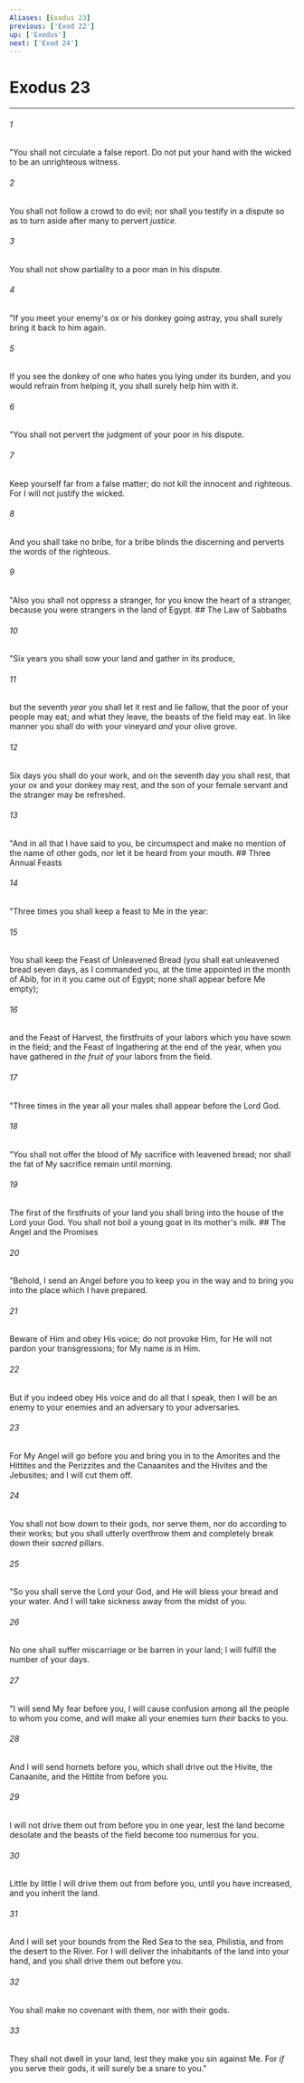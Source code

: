 ```yaml
---
Aliases: [Exodus 23]
previous: ['Exod 22']
up: ['Exodus']
next: ['Exod 24']
---
```

# Exodus 23

***


###### 1 
"You shall not circulate a false report. Do not put your hand with the wicked to be an unrighteous witness. 

###### 2 
You shall not follow a crowd to do evil; nor shall you testify in a dispute so as to turn aside after many to pervert _justice._ 

###### 3 
You shall not show partiality to a poor man in his dispute. 

###### 4 
"If you meet your enemy's ox or his donkey going astray, you shall surely bring it back to him again. 

###### 5 
If you see the donkey of one who hates you lying under its burden, and you would refrain from helping it, you shall surely help him with it. 

###### 6 
"You shall not pervert the judgment of your poor in his dispute. 

###### 7 
Keep yourself far from a false matter; do not kill the innocent and righteous. For I will not justify the wicked. 

###### 8 
And you shall take no bribe, for a bribe blinds the discerning and perverts the words of the righteous. 

###### 9 
"Also you shall not oppress a stranger, for you know the heart of a stranger, because you were strangers in the land of Egypt. ## The Law of Sabbaths 

###### 10 
"Six years you shall sow your land and gather in its produce, 

###### 11 
but the seventh _year_ you shall let it rest and lie fallow, that the poor of your people may eat; and what they leave, the beasts of the field may eat. In like manner you shall do with your vineyard _and_ your olive grove. 

###### 12 
Six days you shall do your work, and on the seventh day you shall rest, that your ox and your donkey may rest, and the son of your female servant and the stranger may be refreshed. 

###### 13 
"And in all that I have said to you, be circumspect and make no mention of the name of other gods, nor let it be heard from your mouth. ## Three Annual Feasts 

###### 14 
"Three times you shall keep a feast to Me in the year: 

###### 15 
You shall keep the Feast of Unleavened Bread (you shall eat unleavened bread seven days, as I commanded you, at the time appointed in the month of Abib, for in it you came out of Egypt; none shall appear before Me empty); 

###### 16 
and the Feast of Harvest, the firstfruits of your labors which you have sown in the field; and the Feast of Ingathering at the end of the year, when you have gathered in _the fruit of_ your labors from the field. 

###### 17 
"Three times in the year all your males shall appear before the Lord God. 

###### 18 
"You shall not offer the blood of My sacrifice with leavened bread; nor shall the fat of My sacrifice remain until morning. 

###### 19 
The first of the firstfruits of your land you shall bring into the house of the Lord your God. You shall not boil a young goat in its mother's milk. ## The Angel and the Promises 

###### 20 
"Behold, I send an Angel before you to keep you in the way and to bring you into the place which I have prepared. 

###### 21 
Beware of Him and obey His voice; do not provoke Him, for He will not pardon your transgressions; for My name _is_ in Him. 

###### 22 
But if you indeed obey His voice and do all that I speak, then I will be an enemy to your enemies and an adversary to your adversaries. 

###### 23 
For My Angel will go before you and bring you in to the Amorites and the Hittites and the Perizzites and the Canaanites and the Hivites and the Jebusites; and I will cut them off. 

###### 24 
You shall not bow down to their gods, nor serve them, nor do according to their works; but you shall utterly overthrow them and completely break down their _sacred_ pillars. 

###### 25 
"So you shall serve the Lord your God, and He will bless your bread and your water. And I will take sickness away from the midst of you. 

###### 26 
No one shall suffer miscarriage or be barren in your land; I will fulfill the number of your days. 

###### 27 
"I will send My fear before you, I will cause confusion among all the people to whom you come, and will make all your enemies turn _their_ backs to you. 

###### 28 
And I will send hornets before you, which shall drive out the Hivite, the Canaanite, and the Hittite from before you. 

###### 29 
I will not drive them out from before you in one year, lest the land become desolate and the beasts of the field become too numerous for you. 

###### 30 
Little by little I will drive them out from before you, until you have increased, and you inherit the land. 

###### 31 
And I will set your bounds from the Red Sea to the sea, Philistia, and from the desert to the River. For I will deliver the inhabitants of the land into your hand, and you shall drive them out before you. 

###### 32 
You shall make no covenant with them, nor with their gods. 

###### 33 
They shall not dwell in your land, lest they make you sin against Me. For _if_ you serve their gods, it will surely be a snare to you."
